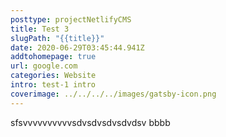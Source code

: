 ```yaml
---
posttype: projectNetlifyCMS
title: Test 3
slugPath: "{{title}}"
date: 2020-06-29T03:45:44.941Z
addtohomepage: true
url: google.com
categories: Website
intro: test-1 intro
coverimage: ../../../../images/gatsby-icon.png
---
```

sfsvvvvvvvvvvsdvsdvsdvsdvdsv bbbb